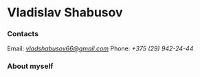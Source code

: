 # Vladislav Shabusov 

### Contacts
Email: *vladshabusov66@gmail.com*
Phone: *+375 (29) 942-24-44*

### About myself
